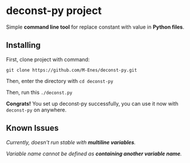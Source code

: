 # deconst-py project

Simple **command line tool** for replace constant with value in **Python files**.

## Installing
First, clone project with command:

`git clone https://github.com/M-Enes/deconst-py.git`

Then, enter the directory with `cd deconst-py`

Then, run this `./deconst.py`

**Congrats!** You set up deconst-py successfully, you can use it now with `deconst-py` on anywhere.

## Known Issues

*Currently, doesn't run stable with **multiline variables**.*

*Variable name cannot be defined as **containing another variable name**.*